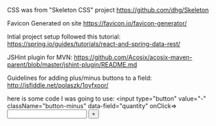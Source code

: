 CSS was from "Skeleton CSS" project
https://github.com/dhg/Skeleton


Favicon Generated on site
https://favicon.io/favicon-generator/


Intial project setup followed this tutorial:
https://spring.io/guides/tutorials/react-and-spring-data-rest/

JSHint plugin for MVN:
https://github.com/Acosix/acosix-maven-parent/blob/master/jshint-plugin/README.md


Guidelines for adding plus/minus buttons to a field:
http://jsfiddle.net/polaszk/1oyfxoor/

here is some code I was going to use:
			    <span className="input-group">
				<input type="button" value="-" className="button-minus" data-field="quantity" onClick=>
				<input type="number" step="1" max="" value={this.props.item.quantity} name="quantity" className="quantity-field">
				<input type="button" value="+" className="button-plus" data-field="quantity">
			    </span>